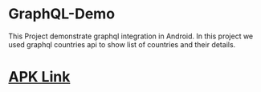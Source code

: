 # GraphQL-Demo
This Project demonstrate graphql integration in Android. In this project we used graphql countries api to show list of countries and their details.

# __[APK Link](Linkhere)__

